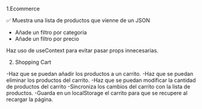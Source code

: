 
1.Ecommerce

✅ Muestra una lista de productos que vienne de un JSON
- Añade un filtro por categoria
- Añade un filtro por precio

Haz uso de useContext para evitar pasar props innecesarias.

2. Shopping Cart

-Haz que se puedan añadir los productos a un carrito.
-Haz que se puedan eliminar los productos del carrito.
-Haz que se puedan modificar la cantidad de productos del carrito
-Sincroniza los cambios del carrito con la lista de productos.
-Guarda en un localStorage el carrito para que se recupere al recargar la página.
